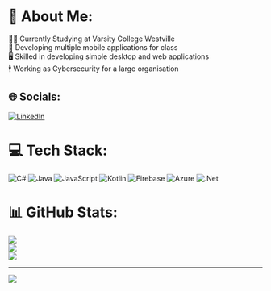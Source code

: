# 💫 About Me:
👨‍🎓 Currently Studying at Varsity College Westville<br>📱 Developing multiple mobile applications for class<br>🖥 Skilled in developing simple desktop and web applications<br>🕴 Working as Cybersecurity for a large organisation 


## 🌐 Socials:
[![LinkedIn](https://img.shields.io/badge/LinkedIn-%230077B5.svg?logo=linkedin&logoColor=white)](https://linkedin.com/in/matthew-stewart-21a212247) 

# 💻 Tech Stack:
![C#](https://img.shields.io/badge/c%23-%23239120.svg?style=for-the-badge&logo=csharp&logoColor=white) ![Java](https://img.shields.io/badge/java-%23ED8B00.svg?style=for-the-badge&logo=openjdk&logoColor=white) ![JavaScript](https://img.shields.io/badge/javascript-%23323330.svg?style=for-the-badge&logo=javascript&logoColor=%23F7DF1E) ![Kotlin](https://img.shields.io/badge/kotlin-%237F52FF.svg?style=for-the-badge&logo=kotlin&logoColor=white) ![Firebase](https://img.shields.io/badge/firebase-%23039BE5.svg?style=for-the-badge&logo=firebase) ![Azure](https://img.shields.io/badge/azure-%230072C6.svg?style=for-the-badge&logo=microsoftazure&logoColor=white) ![.Net](https://img.shields.io/badge/.NET-5C2D91?style=for-the-badge&logo=.net&logoColor=white)
# 📊 GitHub Stats:
![](https://github-readme-stats.vercel.app/api?username=itstewball&theme=dark&hide_border=false&include_all_commits=false&count_private=false)<br/>
![](https://github-readme-streak-stats.herokuapp.com/?user=itstewball&theme=dark&hide_border=false)<br/>
![](https://github-readme-stats.vercel.app/api/top-langs/?username=itstewball&theme=dark&hide_border=false&include_all_commits=false&count_private=false&layout=compact)

---
[![](https://visitcount.itsvg.in/api?id=itstewball&icon=0&color=0)](https://visitcount.itsvg.in)

<!-- Proudly created with GPRM ( https://gprm.itsvg.in ) -->
